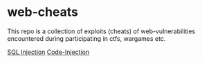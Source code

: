# web-cheats
This repo is a collection of exploits (cheats) of web-vulnerabilities encountered during participating in ctfs, wargames etc.

[SQL Injection](https://github.com/rnehra01/web-cheats/blob/master/sqli.md)
[Code-Injection](https://github.com/rnehra01/web-cheats/blob/master/codeexec.md)
